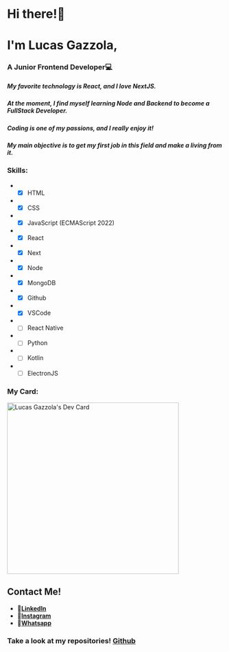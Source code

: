 # Hi there!👋 
# I'm **Lucas Gazzola**,
### A **Junior Frontend Developer**💻
##### My favorite technology is **React**, and I love **NextJS**.
##### At the moment, I find myself learning **Node** and **Backend** to become a **FullStack Developer**.
##### **Coding** is one of my passions, and I really enjoy it!
##### My main objective is to get my first job in this field and make a living from it. 
### Skills:
* -[X] HTML
* -[X] CSS
* -[X] JavaScript (ECMAScript 2022)
* -[X] React
* -[X] Next
* -[X] Node
* -[X] MongoDB
* -[X] Github
* -[X] VSCode
* -[ ] React Native
* -[ ] Python
* -[ ] Kotlin
* -[ ] ElectronJS

### My Card:
<a href="https://app.daily.dev/lucasjg017"><img src="https://api.daily.dev/devcards/bf363f59cb164951b6c3c0c4d6d4f07f.png?r=ynx" width="400" alt="Lucas Gazzola's Dev Card"/></a>




## Contact Me!
* 🌟[**LinkedIn**](https://www.linkedin.com/in/lucasgazzola/)
* 🌟[**Instagram**](https://www.instagram.com/lucasgazzola)
* 🌟[**Whatsapp**](https://api.whatsapp.com/send/?phone=5493467446259&text=Hi,%20Lucas!&type=phone_number&app_absent=0)

### Take a look at my repositories! [**Github**](https://github.com/lucasgazzola)
